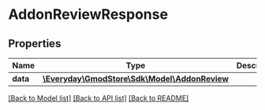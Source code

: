 # AddonReviewResponse

## Properties
Name | Type | Description | Notes
------------ | ------------- | ------------- | -------------
**data** | [**\Everyday\GmodStore\Sdk\Model\AddonReview**](AddonReview.md) |  | [optional] 

[[Back to Model list]](../../README.md#documentation-for-models) [[Back to API list]](../../README.md#documentation-for-api-endpoints) [[Back to README]](../../README.md)

